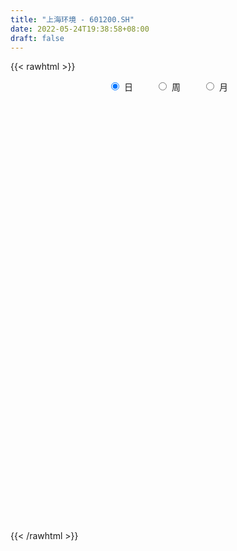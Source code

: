 ```yaml
---
title: "上海环境 - 601200.SH"
date: 2022-05-24T19:38:58+08:00
draft: false
---
```

{{< rawhtml >}}
    <div style="text-align: center">
        <label style="padding: 1rem;"><input style="margin-right: .5rem" type="radio" name="period" value="D" checked onclick="period_change(this)">日</label>
        <label style="padding: 1rem;"><input style="margin-right: .5rem" type="radio" name="period" value="W" onclick="period_change(this)">周</label>
        <label style="padding: 1rem;"><input style="margin-right: .5rem" type="radio" name="period" value="M" onclick="period_change(this)">月</label>
    </div>
    <div id="chart" style="height: 700px;"></div> 
    <script type="text/javascript">
        const D_v = [49394.86,127412.6,79447.73,58335.33,54344.7,56564.03,50353.5,126309.54,76825.05,75015.52,64326.05,70262.07,55716.64,64625.44,50426.99,84997.47,63963.54,57380.63,47462.76,87478.5,58818.6,66542.24,58653.57,57710.78,156996.94,120373.98,75212.2,83475.46,276236.14,145332.42,98605.57,68426.0,68204.36,55768.7,93735.16,66711.6,54172.42,91167.47,60545.1,103269.31,134610.76,83112.46,83050.62,78818.66,67804.76,100756.81,139605.16,55295.78,71052.4,53295.03,66695.2,79387.1,70834.81,74645.02,42353.7,41560.05,53590.12,50085.81,42785.67,50277.06,53636.82,51851.89,40197.04,42937.04,34948.03,39447.73,61640.32,72160.69,45353.52,50843.52,34435.19,40757.9,41175.64,54628.94,52066.5,46639.41,99817.92,154881.13,133369.05,92784.22,82978.8,77846.04,89147.9,110019.51,115966.22,109017.05,130906.55,137932.49,158821.35,141022.43,132191.69,184926.73,619147.46,539338.0,402879.01,226400.79,274717.9,232771.82,260823.56,306555.27,206810.01,108668.34,84337.44,103626.96,79718.08,105557.42,92369.46,90127.66,66025.15,49249.67,59545.57,109691.57,79579.91,72485.6,88756.95,112693.37,60091.73,53299.97,46809.37,104863.15,194185.69,111565.23,88174.52,71625.37,88136.35,65864.32,51851.34,59319.98,47611.87,58594.34,54309.98,56008.35,67452.28,113094.21,64913.03,82853.3,107956.33,78538.44,81057.27,98865.89,91898.55,59881.91,90880.9,70215.69,70073.5,59756.03,75904.33,91534.91,162110.43,95707.34,77404.95,76078.48,65353.86,91923.98,123301.45,60462.16,73416.57,70080.62,96565.63,95576.68,96761.62,104242.7,117572.92,102362.36,87820.53,79139.39,91571.65,96888.66,54611.76,47585.39,46375.75,57351.52,61875.24,61838.16,92219.84,43953.43,49689.66,42376.64,56122.03,53313.47,45026.94,67823.73,53320.62,46029.88,36413.07,39345.09,96928.39,59652.51,47936.65,58647.46,43561.53,99254.41,62381.81,67255.08,53422.62,40589.48,61997.31,49533.71,51914.72,76804.97,103111.18,64392.11,81366.31,60058.08,114004.56,82593.41,61819.35,50218.06,55502.01,43282.38,35302.83,32188.63,42041.69,69512.26,60843.46,60732.04,73848.16,57243.62,83045.19,75051.09,62545.24,60900.81,54444.94,37961.61,38863.04,44630.11,44276.28,47244.36,45557.9,71377.3,54084.4,85556.61,50641.2,123504.15,83458.14,87704.08,64437.58,46565.22,57654.37,57248.71,74105.54,88210.76,46620.61,45965.79,34603.31,45251.53,37653.9,58431.32,47416.92,67778.16]
const D_histogram = [0.0,0.0164649573,0.0138482149,0.015216588,0.017074574,0.0140296204,0.0055120649,0.0199657372,0.0252120875,0.0256249523,0.0235536478,0.0117541149,0.0071103023,-0.0029490761,-0.0095380632,-0.0028186916,-0.0071022334,-0.011710738,-0.0099175525,0.0015156081,0.0031867513,0.0043433011,-0.0031256924,-0.0048363084,0.0174378831,0.0345266109,0.0366310198,0.0418111665,0.0460250984,0.036001641,0.0352327838,0.028826698,0.017255656,0.0118852186,0.0055821343,0.0002821518,-0.005375505,0.0042464762,0.0089999638,0.0028315918,0.0205372472,0.0287978661,0.0306398477,0.0225870585,0.010604845,-0.0070334496,-0.0456429307,-0.0680377459,-0.0808422439,-0.0874056413,-0.090152135,-0.0990274721,-0.1116786991,-0.1067867074,-0.0966045595,-0.0894701424,-0.0732543519,-0.0603259258,-0.0493600139,-0.0477446373,-0.0404786765,-0.0267687906,-0.012230367,-0.0004595915,0.00896048,0.0138402306,0.0270740264,0.0269195852,0.0285312236,0.0196131139,0.0160051412,0.020345353,0.0274789107,0.0365648772,0.038656816,0.0438253838,0.0588477875,0.0701902865,0.0835771352,0.0877804433,0.0858072722,0.080508845,0.0719441149,0.071189781,0.0720172565,0.0608651271,0.0624337785,0.0436712662,0.0455966091,0.0290131901,0.0329026963,0.0429635827,0.1251903166,0.1242471425,0.132205897,0.1303476102,0.1144783983,0.0884838509,0.0853837161,0.0200200663,-0.0497176523,-0.1050261602,-0.1379411528,-0.1630767661,-0.1669690172,-0.1582380993,-0.1448831392,-0.1270852604,-0.1237385799,-0.1140268045,-0.1063183178,-0.1102380506,-0.1114167428,-0.1060944371,-0.0980109785,-0.1030753069,-0.0922674679,-0.0788874734,-0.0727131989,-0.042495319,-0.0031618253,0.0219614925,0.0412783232,0.0558490584,0.0735738627,0.0736716006,0.0721206483,0.0637096651,0.0583146008,0.047301644,0.037066068,0.0277698241,0.0284208397,0.034569524,0.0271703328,0.0339417293,0.0498008243,0.0493512176,0.058374196,0.0382668228,0.0276713722,0.0197011131,0.0233218339,0.0167338279,0.012988877,0.0086399036,0.0111405719,0.014587099,0.0273470254,0.0267060617,0.0246583546,0.0128455979,0.0069894432,-0.0178165288,-0.0174210098,-0.0209941881,-0.0172470574,-0.0103451735,0.0001103492,0.0109685232,0.0144649254,0.0246180354,0.0172952596,0.0268049852,0.0188637915,0.0150360586,-0.0058305268,-0.0235060521,-0.0311813846,-0.038497134,-0.0400108442,-0.0472900541,-0.0596081257,-0.0768555721,-0.1088768788,-0.1195134441,-0.1274036655,-0.1201050018,-0.0931842774,-0.0621836117,-0.0371290377,-0.0106483702,0.0032368985,0.0123214088,0.0153398821,0.0245739111,0.0384400114,0.0499276712,0.0572940434,0.0481588208,0.0373461343,0.0093711529,-0.0017504443,-0.0004453115,-0.0016295734,0.0020734217,0.0099171653,0.0077971084,-0.005580113,-0.0380626655,-0.0724342315,-0.0785812927,-0.0748327355,-0.0917111618,-0.1453132474,-0.1505070028,-0.1381457628,-0.1106472898,-0.0863375998,-0.0644659738,-0.0419312117,-0.0290010214,-0.0137680405,-0.0144514654,-0.0154695716,-0.0019307578,0.0123686055,0.0321104694,0.0618136195,0.0686207413,0.0758800745,0.0598949937,0.0613128714,0.051088332,0.0480259838,0.032911238,0.0173413781,0.0214082337,0.020290248,-0.0044867871,-0.0153421812,-0.057072863,-0.0820145432,-0.0879188477,-0.1094607677,-0.0839039283,-0.0650747119,-0.0634263356,-0.0405795942,-0.0119330694,0.0067487907,0.0309538091,0.0477085694,0.0530630128,0.0566139181,0.0568046919,0.0573026367,0.068685406,0.0765646712,0.0554952153]
const D_fast = [0.0,0.0205811966,0.0214265079,0.0265990281,0.0327256575,0.033188109,0.0260485697,0.0454936764,0.0570430485,0.0638621515,0.0676792589,0.0588182546,0.0559520176,0.0451553702,0.0361818673,0.042196566,0.0361374659,0.0286012767,0.0279150741,0.0397271367,0.0421949677,0.0444373428,0.0361869262,0.0332672331,0.0599008954,0.0856212759,0.0968834398,0.1125163781,0.1282365846,0.1272135375,0.1352528762,0.136053465,0.1287963369,0.1263972042,0.1214896535,0.1162602088,0.1092586758,0.1199422761,0.1269457546,0.1214852805,0.1443252477,0.1597853332,0.1692872767,0.1668812521,0.1575502499,0.1381535928,0.088133379,0.0487291274,0.0157140684,-0.0127007392,-0.0379852667,-0.0716174719,-0.1121883736,-0.1339930588,-0.1479620508,-0.1631951693,-0.1652929667,-0.1674460221,-0.1688201136,-0.1791408963,-0.1819946048,-0.1749769164,-0.1634960846,-0.1518402069,-0.1401800155,-0.1318402072,-0.1118379049,-0.1052624497,-0.0965180054,-0.1005328367,-0.100139524,-0.090712974,-0.0767096886,-0.0584825028,-0.04672636,-0.0306014463,-0.0008670957,0.0280229749,0.0623041075,0.0884525263,0.1079311733,0.1227599574,0.132181256,0.1492243673,0.1680561569,0.1721203094,0.1892974053,0.1814527095,0.1947772047,0.1854470833,0.1975622635,0.2183640456,0.3318883587,0.3620069702,0.403017199,0.4337458147,0.4464962024,0.4426226177,0.4608684119,0.4005097787,0.318342647,0.2367775991,0.1693773182,0.1034725134,0.057838008,0.0270094011,0.0041435764,-0.0098298599,-0.0374178243,-0.05621275,-0.0750838428,-0.1065630883,-0.1355959662,-0.1567972698,-0.1732165558,-0.2040497109,-0.2163087389,-0.2226506127,-0.234654638,-0.2150605878,-0.1765175504,-0.1459038595,-0.116267448,-0.0877344482,-0.0516161782,-0.0331005402,-0.0166213304,-0.0091048974,0.0000786886,0.0008911427,-0.0000779162,-0.0024317041,0.0053245214,0.0201155867,0.0195089787,0.0347658075,0.0630751086,0.0749633063,0.0985798337,0.0880391662,0.0843615587,0.0813165778,0.0907677571,0.088363208,0.0878654764,0.0856764789,0.0909622902,0.0980555921,0.1176522748,0.1236878266,0.1278047081,0.1192033508,0.1150945569,0.0858344528,0.0818747193,0.073052994,0.0724883603,0.0768039508,0.0872870608,0.1008873657,0.1079999992,0.1243076181,0.1213086571,0.137519629,0.1342943832,0.134225665,0.1119014479,0.0883494095,0.0728787309,0.055938698,0.0444222768,0.0253205533,-0.0018995497,-0.0383608891,-0.0976014156,-0.1381163418,-0.1778574796,-0.2005850664,-0.1969604114,-0.1815056485,-0.165733334,-0.1419147591,-0.1272202657,-0.1150554033,-0.1082019594,-0.0928244526,-0.0693483495,-0.0453787718,-0.0236888888,-0.0207844063,-0.0222605592,-0.0478927523,-0.0594519607,-0.0582581557,-0.0598498109,-0.0556284604,-0.0453054255,-0.0454762053,-0.0602484549,-0.1022466738,-0.1547267977,-0.180519182,-0.1954788087,-0.2352850255,-0.325215423,-0.368035929,-0.3902111297,-0.3903744792,-0.3876491891,-0.3818940566,-0.3698420974,-0.3641621625,-0.3523711916,-0.356667483,-0.3615529821,-0.3484968576,-0.331105343,-0.3033358617,-0.2581793068,-0.2342169996,-0.2079876478,-0.2089989802,-0.1922528847,-0.1897053411,-0.1807611934,-0.1876481295,-0.198882645,-0.189463731,-0.1855091547,-0.2114078866,-0.226098826,-0.2820977235,-0.3275430395,-0.3554270559,-0.4043341678,-0.3997533106,-0.3971927722,-0.4114009797,-0.3986991368,-0.3730358794,-0.3526668216,-0.320723351,-0.2920414484,-0.2734212518,-0.2557168669,-0.2413249202,-0.2265013161,-0.1979471954,-0.1709267623,-0.1781224144]
const D_slow = [0.0,0.0041162393,0.007578293,0.01138244,0.0156510835,0.0191584886,0.0205365049,0.0255279392,0.031830961,0.0382371991,0.0441256111,0.0470641398,0.0488417153,0.0481044463,0.0457199305,0.0450152576,0.0432396993,0.0403120148,0.0378326266,0.0382115286,0.0390082165,0.0400940417,0.0393126186,0.0381035415,0.0424630123,0.051094665,0.06025242,0.0707052116,0.0822114862,0.0912118965,0.1000200924,0.1072267669,0.1115406809,0.1145119856,0.1159075191,0.1159780571,0.1146341808,0.1156957999,0.1179457908,0.1186536888,0.1237880006,0.1309874671,0.138647429,0.1442941936,0.1469454049,0.1451870425,0.1337763098,0.1167668733,0.0965563123,0.074704902,0.0521668683,0.0274100002,-0.0005096745,-0.0272063514,-0.0513574913,-0.0737250269,-0.0920386148,-0.1071200963,-0.1194600998,-0.1313962591,-0.1415159282,-0.1482081258,-0.1512657176,-0.1513806155,-0.1491404955,-0.1456804378,-0.1389119312,-0.1321820349,-0.125049229,-0.1201459505,-0.1161446652,-0.111058327,-0.1041885993,-0.09504738,-0.085383176,-0.07442683,-0.0597148832,-0.0421673116,-0.0212730278,0.0006720831,0.0221239011,0.0422511124,0.0602371411,0.0780345863,0.0960389004,0.1112551822,0.1268636269,0.1377814434,0.1491805957,0.1564338932,0.1646595672,0.1754004629,0.2066980421,0.2377598277,0.270811302,0.3033982045,0.3320178041,0.3541387668,0.3754846958,0.3804897124,0.3680602993,0.3418037593,0.3073184711,0.2665492795,0.2248070252,0.1852475004,0.1490267156,0.1172554005,0.0863207555,0.0578140544,0.031234475,0.0036749623,-0.0241792234,-0.0507028327,-0.0752055773,-0.100974404,-0.124041271,-0.1437631393,-0.1619414391,-0.1725652688,-0.1733557251,-0.167865352,-0.1575457712,-0.1435835066,-0.1251900409,-0.1067721408,-0.0887419787,-0.0728145624,-0.0582359122,-0.0464105012,-0.0371439842,-0.0302015282,-0.0230963183,-0.0144539373,-0.0076613541,0.0008240782,0.0132742843,0.0256120887,0.0402056377,0.0497723434,0.0566901864,0.0616154647,0.0674459232,0.0716293802,0.0748765994,0.0770365753,0.0798217183,0.083468493,0.0903052494,0.0969817648,0.1031463535,0.1063577529,0.1081051137,0.1036509815,0.0992957291,0.0940471821,0.0897354177,0.0871491243,0.0871767116,0.0899188424,0.0935350738,0.0996895826,0.1040133975,0.1107146438,0.1154305917,0.1191896064,0.1177319747,0.1118554616,0.1040601155,0.094435832,0.0844331209,0.0726106074,0.057708576,0.038494683,0.0112754633,-0.0186028978,-0.0504538141,-0.0804800646,-0.1037761339,-0.1193220368,-0.1286042963,-0.1312663888,-0.1304571642,-0.127376812,-0.1235418415,-0.1173983637,-0.1077883609,-0.0953064431,-0.0809829322,-0.068943227,-0.0596066935,-0.0572639052,-0.0577015163,-0.0578128442,-0.0582202375,-0.0577018821,-0.0552225908,-0.0532733137,-0.0546683419,-0.0641840083,-0.0822925662,-0.1019378894,-0.1206460732,-0.1435738637,-0.1799021755,-0.2175289262,-0.2520653669,-0.2797271894,-0.3013115893,-0.3174280828,-0.3279108857,-0.335161141,-0.3386031512,-0.3422160175,-0.3460834104,-0.3465660999,-0.3434739485,-0.3354463311,-0.3199929263,-0.3028377409,-0.2838677223,-0.2688939739,-0.253565756,-0.240793673,-0.2287871771,-0.2205593676,-0.2162240231,-0.2108719647,-0.2057994027,-0.2069210995,-0.2107566448,-0.2250248605,-0.2455284963,-0.2675082082,-0.2948734002,-0.3158493822,-0.3321180602,-0.3479746441,-0.3581195427,-0.36110281,-0.3594156123,-0.3516771601,-0.3397500177,-0.3264842645,-0.312330785,-0.298129612,-0.2838039529,-0.2666326014,-0.2474914336,-0.2336176297]
const D_data = [['2021-05-13', 11.2052, 11.2846, 11.1754, 11.3243],['2021-05-14', 11.4334, 11.5426, 11.4334, 11.6915],['2021-05-17', 11.4434, 11.354, 11.3342, 11.4731],['2021-05-18', 11.354, 11.4136, 11.2449, 11.4334],['2021-05-19', 11.4136, 11.4434, 11.364, 11.5327],['2021-05-20', 11.4731, 11.3937, 11.3342, 11.5327],['2021-05-21', 11.3937, 11.3044, 11.2647, 11.4136],['2021-05-24', 11.4136, 11.622, 11.4136, 11.7014],['2021-05-25', 11.5625, 11.5823, 11.4632, 11.6121],['2021-05-26', 11.5625, 11.5625, 11.5029, 11.6518],['2021-05-27', 11.5625, 11.5525, 11.5128, 11.6319],['2021-05-28', 11.5426, 11.4136, 11.3937, 11.5724],['2021-05-31', 11.4235, 11.4731, 11.3937, 11.5525],['2021-06-01', 11.4831, 11.3739, 11.3441, 11.5228],['2021-06-02', 11.4037, 11.3739, 11.2945, 11.4434],['2021-06-03', 11.3739, 11.5426, 11.3243, 11.6518],['2021-06-04', 11.4831, 11.4136, 11.3937, 11.5228],['2021-06-07', 11.364, 11.3838, 11.3044, 11.4334],['2021-06-08', 11.3838, 11.4533, 11.3441, 11.493],['2021-06-09', 11.493, 11.6121, 11.4334, 11.6419],['2021-06-10', 11.6617, 11.5327, 11.5128, 11.6816],['2021-06-11', 11.5724, 11.5426, 11.5228, 11.6716],['2021-06-15', 11.5625, 11.4235, 11.3739, 11.6022],['2021-06-16', 11.4533, 11.4731, 11.364, 11.5724],['2021-06-17', 11.5327, 11.8404, 11.5228, 11.8701],['2021-06-18', 11.7907, 11.9098, 11.6716, 11.9297],['2021-06-21', 11.8304, 11.8106, 11.7411, 11.9098],['2021-06-22', 11.8106, 11.9098, 11.7808, 11.9892],['2021-06-23', 12.416, 11.9694, 11.9297, 12.5649],['2021-06-24', 11.8602, 11.8205, 11.6617, 11.8999],['2021-06-25', 11.8205, 11.9495, 11.7014, 11.9495],['2021-06-28', 11.9793, 11.8999, 11.8404, 12.0289],['2021-06-29', 11.8503, 11.8205, 11.7113, 11.8999],['2021-06-30', 11.89, 11.8801, 11.7411, 11.9198],['2021-07-01', 11.8602, 11.8602, 11.761, 12.0389],['2021-07-02', 11.7808, 11.8602, 11.761, 11.9495],['2021-07-05', 11.8701, 11.8404, 11.761, 11.9297],['2021-07-06', 11.8602, 12.0587, 11.7808, 12.0587],['2021-07-07', 12.0389, 12.0587, 11.9793, 12.1183],['2021-07-08', 12.1877, 11.9396, 11.9297, 12.3366],['2021-07-09', 11.8999, 12.2969, 11.8304, 12.3366],['2021-07-12', 12.3267, 12.287, 12.158, 12.3465],['2021-07-13', 12.2473, 12.2771, 12.1183, 12.3168],['2021-07-14', 12.3068, 12.1778, 12.1183, 12.4061],['2021-07-15', 12.158, 12.1083, 12.019, 12.2076],['2021-07-16', 12.2969, 11.9793, 11.9793, 12.3465],['2021-07-19', 11.89, 11.5625, 11.5327, 11.89],['2021-07-20', 11.5228, 11.5724, 11.4831, 11.6319],['2021-07-21', 11.5823, 11.5525, 11.4632, 11.6617],['2021-07-22', 11.5128, 11.5228, 11.493, 11.6022],['2021-07-23', 11.4831, 11.4831, 11.4136, 11.5724],['2021-07-26', 11.493, 11.3044, 11.1953, 11.493],['2021-07-27', 11.3144, 11.1159, 11.1159, 11.3441],['2021-07-28', 11.096, 11.225, 10.9868, 11.2846],['2021-07-29', 11.235, 11.2449, 11.1754, 11.2846],['2021-07-30', 11.21, 11.17, 11.1, 11.24],['2021-08-02', 11.15, 11.27, 11.08, 11.29],['2021-08-03', 11.21, 11.24, 11.18, 11.32],['2021-08-04', 11.26, 11.22, 11.19, 11.29],['2021-08-05', 11.19, 11.08, 11.07, 11.23],['2021-08-06', 11.07, 11.12, 11.04, 11.14],['2021-08-09', 11.11, 11.21, 11.07, 11.27],['2021-08-10', 11.24, 11.26, 11.15, 11.27],['2021-08-11', 11.26, 11.27, 11.23, 11.33],['2021-08-12', 11.3, 11.28, 11.24, 11.31],['2021-08-13', 11.24, 11.25, 11.16, 11.28],['2021-08-16', 11.27, 11.4, 11.26, 11.43],['2021-08-17', 11.39, 11.27, 11.24, 11.49],['2021-08-18', 11.25, 11.3, 11.18, 11.32],['2021-08-19', 11.3, 11.15, 11.14, 11.31],['2021-08-20', 11.16, 11.18, 11.1, 11.2],['2021-08-23', 11.17, 11.28, 11.17, 11.3],['2021-08-24', 11.29, 11.35, 11.26, 11.35],['2021-08-25', 11.33, 11.43, 11.27, 11.45],['2021-08-26', 11.41, 11.39, 11.36, 11.47],['2021-08-27', 11.39, 11.47, 11.36, 11.47],['2021-08-30', 11.47, 11.68, 11.42, 11.71],['2021-08-31', 11.73, 11.75, 11.7, 11.97],['2021-09-01', 11.72, 11.9, 11.61, 11.95],['2021-09-02', 11.91, 11.9, 11.78, 11.94],['2021-09-03', 11.88, 11.9, 11.82, 12.03],['2021-09-06', 11.97, 11.91, 11.84, 11.99],['2021-09-07', 11.89, 11.9, 11.82, 11.94],['2021-09-08', 11.9, 12.04, 11.87, 12.16],['2021-09-09', 12.05, 12.13, 11.98, 12.26],['2021-09-10', 12.15, 12.02, 11.91, 12.22],['2021-09-13', 12.1, 12.22, 12.1, 12.35],['2021-09-14', 12.38, 11.98, 11.96, 12.4],['2021-09-15', 11.9, 12.25, 11.85, 12.44],['2021-09-16', 12.23, 12.03, 12.03, 12.52],['2021-09-17', 12.1, 12.3, 11.97, 12.33],['2021-09-22', 12.2, 12.47, 12.15, 12.5],['2021-09-23', 12.58, 13.72, 12.5, 13.72],['2021-09-24', 13.48, 13.03, 12.95, 13.48],['2021-09-27', 13.16, 13.3, 12.83, 13.57],['2021-09-28', 13.12, 13.34, 13.0, 13.47],['2021-09-29', 13.16, 13.26, 13.03, 13.62],['2021-09-30', 13.36, 13.15, 12.86, 13.47],['2021-10-08', 13.43, 13.48, 13.23, 13.6],['2021-10-11', 13.48, 12.61, 12.55, 13.51],['2021-10-12', 12.5, 12.23, 12.1, 12.77],['2021-10-13', 12.18, 12.06, 11.9, 12.23],['2021-10-14', 12.05, 12.05, 11.88, 12.09],['2021-10-15', 12.05, 11.91, 11.89, 12.15],['2021-10-18', 11.94, 12.0, 11.92, 12.07],['2021-10-19', 12.03, 12.07, 11.82, 12.11],['2021-10-20', 12.05, 12.09, 11.92, 12.13],['2021-10-21', 12.08, 12.14, 11.9, 12.14],['2021-10-22', 12.08, 11.93, 11.91, 12.1],['2021-10-25', 11.85, 11.96, 11.8, 12.04],['2021-10-26', 11.96, 11.9, 11.89, 12.07],['2021-10-27', 11.89, 11.68, 11.5, 11.95],['2021-10-28', 11.61, 11.61, 11.58, 11.85],['2021-10-29', 11.69, 11.61, 11.38, 11.69],['2021-11-01', 11.56, 11.59, 11.51, 11.78],['2021-11-02', 11.61, 11.34, 11.27, 11.64],['2021-11-03', 11.34, 11.46, 11.33, 11.49],['2021-11-04', 11.46, 11.47, 11.39, 11.55],['2021-11-05', 11.46, 11.35, 11.35, 11.47],['2021-11-08', 11.47, 11.68, 11.41, 11.72],['2021-11-09', 12.03, 11.94, 11.87, 12.45],['2021-11-10', 11.77, 11.92, 11.71, 11.96],['2021-11-11', 11.92, 11.97, 11.9, 12.13],['2021-11-12', 12.02, 12.02, 11.89, 12.08],['2021-11-15', 12.02, 12.18, 11.93, 12.2],['2021-11-16', 12.2, 12.05, 12.05, 12.23],['2021-11-17', 12.0, 12.07, 11.94, 12.08],['2021-11-18', 12.07, 12.0, 11.95, 12.13],['2021-11-19', 12.0, 12.04, 11.9, 12.06],['2021-11-22', 12.03, 11.96, 11.93, 12.07],['2021-11-23', 11.95, 11.94, 11.89, 12.01],['2021-11-24', 11.98, 11.92, 11.82, 11.98],['2021-11-25', 11.92, 12.04, 11.92, 12.08],['2021-11-26', 12.05, 12.15, 11.98, 12.29],['2021-11-29', 12.0, 12.0, 11.89, 12.08],['2021-11-30', 12.01, 12.2, 11.98, 12.22],['2021-12-01', 12.12, 12.41, 12.11, 12.43],['2021-12-02', 12.38, 12.29, 12.24, 12.48],['2021-12-03', 12.3, 12.48, 12.26, 12.48],['2021-12-06', 12.48, 12.13, 12.11, 12.54],['2021-12-07', 12.2, 12.2, 11.96, 12.25],['2021-12-08', 12.22, 12.21, 12.1, 12.26],['2021-12-09', 12.22, 12.37, 12.17, 12.43],['2021-12-10', 12.3, 12.26, 12.21, 12.42],['2021-12-13', 12.3, 12.29, 12.27, 12.46],['2021-12-14', 12.28, 12.28, 12.17, 12.32],['2021-12-15', 12.29, 12.38, 12.24, 12.43],['2021-12-16', 12.42, 12.43, 12.38, 12.54],['2021-12-17', 12.44, 12.62, 12.37, 12.65],['2021-12-20', 12.62, 12.52, 12.43, 12.62],['2021-12-21', 12.53, 12.53, 12.41, 12.59],['2021-12-22', 12.53, 12.4, 12.38, 12.55],['2021-12-23', 12.41, 12.45, 12.31, 12.48],['2021-12-24', 12.45, 12.14, 12.13, 12.48],['2021-12-27', 12.12, 12.39, 12.08, 12.62],['2021-12-28', 12.45, 12.33, 12.24, 12.46],['2021-12-29', 12.32, 12.42, 12.23, 12.54],['2021-12-30', 12.42, 12.49, 12.38, 12.53],['2021-12-31', 12.5, 12.59, 12.47, 12.77],['2022-01-04', 12.58, 12.67, 12.56, 12.73],['2022-01-05', 12.68, 12.64, 12.5, 12.76],['2022-01-06', 12.56, 12.79, 12.53, 12.85],['2022-01-07', 12.79, 12.61, 12.42, 12.83],['2022-01-10', 12.62, 12.86, 12.59, 12.86],['2022-01-11', 12.81, 12.68, 12.65, 12.86],['2022-01-12', 12.68, 12.73, 12.67, 12.82],['2022-01-13', 12.69, 12.47, 12.47, 12.78],['2022-01-14', 12.45, 12.41, 12.27, 12.53],['2022-01-17', 12.33, 12.46, 12.33, 12.52],['2022-01-18', 12.46, 12.41, 12.35, 12.5],['2022-01-19', 12.39, 12.44, 12.32, 12.5],['2022-01-20', 12.43, 12.32, 12.32, 12.49],['2022-01-21', 12.3, 12.17, 12.09, 12.34],['2022-01-24', 12.13, 11.98, 11.96, 12.14],['2022-01-25', 11.95, 11.59, 11.56, 12.0],['2022-01-26', 11.59, 11.65, 11.59, 11.71],['2022-01-27', 11.67, 11.53, 11.43, 11.67],['2022-01-28', 11.55, 11.61, 11.51, 11.7],['2022-02-07', 11.78, 11.85, 11.71, 11.92],['2022-02-08', 11.85, 11.98, 11.79, 11.99],['2022-02-09', 11.92, 12.0, 11.92, 12.09],['2022-02-10', 12.09, 12.12, 12.03, 12.27],['2022-02-11', 12.04, 12.05, 12.03, 12.18],['2022-02-14', 12.0, 12.04, 11.98, 12.15],['2022-02-15', 12.04, 11.99, 11.93, 12.06],['2022-02-16', 12.05, 12.1, 12.04, 12.16],['2022-02-17', 12.15, 12.23, 12.14, 12.45],['2022-02-18', 12.15, 12.29, 12.11, 12.31],['2022-02-21', 12.26, 12.32, 12.19, 12.34],['2022-02-22', 12.28, 12.14, 12.03, 12.28],['2022-02-23', 12.2, 12.09, 12.08, 12.23],['2022-02-24', 12.11, 11.78, 11.66, 12.13],['2022-02-25', 11.84, 11.88, 11.79, 11.95],['2022-02-28', 11.89, 12.0, 11.74, 12.01],['2022-03-01', 12.07, 11.96, 11.89, 12.08],['2022-03-02', 11.89, 12.02, 11.88, 12.02],['2022-03-03', 12.04, 12.1, 11.99, 12.1],['2022-03-04', 12.08, 11.99, 11.91, 12.08],['2022-03-07', 11.93, 11.8, 11.76, 12.01],['2022-03-08', 11.78, 11.41, 11.41, 11.85],['2022-03-09', 11.42, 11.15, 10.9, 11.5],['2022-03-10', 11.3, 11.32, 11.22, 11.44],['2022-03-11', 11.3, 11.36, 10.91, 11.36],['2022-03-14', 11.24, 10.98, 10.96, 11.28],['2022-03-15', 10.79, 10.21, 10.21, 10.88],['2022-03-16', 10.37, 10.51, 10.12, 10.55],['2022-03-17', 10.65, 10.6, 10.54, 10.71],['2022-03-18', 10.57, 10.76, 10.53, 10.78],['2022-03-21', 10.78, 10.74, 10.59, 10.82],['2022-03-22', 10.71, 10.73, 10.66, 10.83],['2022-03-23', 10.76, 10.77, 10.7, 10.82],['2022-03-24', 10.65, 10.67, 10.63, 10.75],['2022-03-25', 10.65, 10.71, 10.65, 10.86],['2022-03-28', 10.61, 10.49, 10.37, 10.63],['2022-03-29', 10.56, 10.42, 10.4, 10.57],['2022-03-30', 10.5, 10.58, 10.42, 10.6],['2022-03-31', 10.58, 10.62, 10.52, 10.8],['2022-04-01', 10.65, 10.75, 10.57, 10.77],['2022-04-06', 10.79, 11.0, 10.73, 11.01],['2022-04-07', 10.91, 10.82, 10.82, 11.1],['2022-04-08', 10.83, 10.88, 10.68, 10.92],['2022-04-11', 10.93, 10.58, 10.54, 10.94],['2022-04-12', 10.55, 10.77, 10.45, 10.78],['2022-04-13', 10.68, 10.61, 10.57, 10.7],['2022-04-14', 10.66, 10.67, 10.61, 10.73],['2022-04-15', 10.66, 10.47, 10.46, 10.68],['2022-04-18', 10.4, 10.37, 10.24, 10.42],['2022-04-19', 10.32, 10.57, 10.31, 10.61],['2022-04-20', 10.55, 10.5, 10.39, 10.6],['2022-04-21', 10.45, 10.11, 10.1, 10.48],['2022-04-22', 10.11, 10.15, 9.93, 10.21],['2022-04-25', 10.0, 9.56, 9.54, 10.03],['2022-04-26', 9.57, 9.5, 9.42, 9.67],['2022-04-27', 9.43, 9.55, 9.18, 9.58],['2022-04-28', 9.49, 9.16, 9.06, 9.52],['2022-04-29', 9.18, 9.64, 9.14, 9.7],['2022-05-05', 9.54, 9.57, 9.48, 9.66],['2022-05-06', 9.42, 9.31, 9.25, 9.42],['2022-05-09', 9.33, 9.55, 9.32, 9.61],['2022-05-10', 9.5, 9.69, 9.41, 9.7],['2022-05-11', 9.72, 9.64, 9.63, 9.84],['2022-05-12', 9.56, 9.79, 9.55, 10.05],['2022-05-13', 9.8, 9.79, 9.69, 9.88],['2022-05-16', 9.81, 9.7, 9.65, 9.83],['2022-05-17', 9.69, 9.7, 9.54, 9.76],['2022-05-18', 9.7, 9.67, 9.66, 9.79],['2022-05-19', 9.52, 9.68, 9.5, 9.7],['2022-05-20', 9.8, 9.86, 9.69, 9.9],['2022-05-23', 9.85, 9.89, 9.8, 9.93],['2022-05-24', 9.89, 9.51, 9.51, 9.95]]
const W_v = [352562.4,446283.07,337677.83,299932.76,351461.53,380794.98,618475.0699999999,677667.11,395051.6,355949.32,236961.3,206824.71,656974.73,1404744.52,1064535.55,857301.2100000001,810461.6,552004.29,308078.71,238689.17,266479.54,202719.35,269896.95,332487.45,253186.52,248622.82,238771.34,215286.47,268400.02,239461.51,81537.53,74748.82,252097.67,246930.66,345702.27,580913.29,274755.97,149932.18,236743.68,208472.19,157249.1,124001.97,374821.09,273760.76,417027.8199999999,204213.22,132378.44,140776.39,166367.54,125477.15,153172.91,168000.68,170747.69,190525.03,127722.53,139863.6,113655.71,80241.79,79546.28,104869.73,80274.41,89637.47,66282.45,136928.47,98961.13,150804.75,127834.74,131959.82,337904.16,226422.29,141151.75,138200.83,114969.62,96107.28,84365.33,55520.89,130076.14,114033.52,121326.46,108726.27,198416.89,244178.03,437087.45,525702.37,427523.86,616092.21,350499.71,320603.27,388991.6800000001,227232.45,279195.25,101969.27,275031.99,178259.85,141070.79,153298.3,291615.21,378284.72,1134956.3400000001,4199246.6299999999,2524702.2999999998,1217245.4100000001,802020.2,558874.28,555677.03,608092.02,720124.1799999999,648692.67,427048.42,736057.92,516772.01,774730.59,303742.36,52623.41,162968.61,317730.66,296521.28,259941.46,286211.31,194035.69,218726.22,151437.84,143224.13,209367.5,384891.41,263991.71,258950.09,826859.28,520740.2500000001,344649.5699999999,749265.97,968671.3100000001,614663.98,967885.13,1246288.6600000001,719294.45,639945.1,564762.04,466241.6300000001,679942.3199999999,701327.8100000001,835651.0,510407.52,438838.16,576501.33,345398.31,253759.12,321989.29,244421.9,271059.65,181457.34,399947.33,996131.25,1543518.45,1878984.6800000002,682860.11,808429.78,563389.67,972839.85,907244.45,707635.87,535228.8200000001,502692.95,316513.77,170097.88,47814.97,271188.98,252866.39,279441.18,349454.15,354441.47,406173.11,324750.66,511027.14,339780.76,279425.48,321482.14,156362.45,402682.83,391914.49,337992.8199999999,381935.34,387522.33,195822.04,169014.93,589944.35,789520.3399999999,573255.3,934696.2,1025185.4099999999,529470.3200000001,389534.77,242615.63,257604.49,217816.65,103742.94,331174.25,299045.29,412738.23,319730.08,317682.73,393735.27,678861.79,352845.8199999999,443765.0600000001,413543.31,385943.57,308780.68,250375.48,209381.73,264433.24,235268.39,563831.12,501996.72,700874.51,1343412.1899999999,1136769.52,260823.56,809998.02,433797.77,370552.3199999999,361651.39,570413.96,312783.86,349459.16,415318.3700000001,411742.94,459379.2,406468.6099999999,423826.43,414153.92,457782.5900000001,267799.66,290077.73,275606.79,278368.94,311781.86,272798.2,377589.29,368693.46,208317.54,322179.54,220641.52,236800.51,262540.24,430864.18,111002.8,323839.99,221905.85,115195.08]
const W_histogram = [0.0,-0.0767152137,-0.1172456265,-0.1614732123,-0.1794343933,-0.1369196703,-0.0593673299,-0.0107731472,0.0118700692,0.0002496281,-0.0231184719,-0.0161385865,0.1159751957,0.1635069367,0.2251551488,0.2741714874,0.2411171423,0.1160880845,0.0178518113,-0.0484118165,-0.1231710504,-0.1626219271,-0.1573626264,-0.121118716,-0.0972894463,-0.1211019086,-0.1507169641,-0.1403617629,-0.2418232849,-0.3993435204,-0.4543421315,-0.432528989,-0.3507444301,-0.251642859,-0.1525374473,-0.2692456672,-0.2733166539,-0.2716399746,-0.2284323904,-0.2352540786,-0.2078090931,-0.1713641996,-0.0881233942,0.0241208544,0.0656610762,0.0471308854,0.0301681021,0.0222004481,-0.0545564568,-0.0782240825,-0.0940454831,-0.0789781097,-0.0567685338,-0.0064517122,-0.0037778369,0.0007031461,-0.0151263237,-0.0057117373,0.0041051093,0.0102741587,0.0224892332,0.0536992272,0.0733711557,-0.0093459609,-0.0588859783,-0.0545419873,-0.0083337628,0.0318377866,0.1590423411,0.1829464495,0.1910284186,0.1902616082,0.1941552209,0.1805653192,0.1770395451,0.1704452544,0.1869460779,0.2021766823,0.1979999002,0.1876935109,0.2045007658,0.2383910625,0.254171658,0.2634617846,0.2969907406,0.333634731,0.3155855885,0.3116650686,0.270803872,0.2280653364,0.1550340437,0.094921674,0.0026879747,-0.0817414592,-0.1396596874,-0.1555577209,-0.1514927548,-0.107054402,0.1319604833,0.2476332458,0.2818838074,0.2298985813,0.1701679875,0.1335276719,0.0707673019,-0.0159508887,-0.0608045355,-0.0674833948,-0.0856413112,-0.0317278142,-0.0021740752,-0.0499128615,-0.096236581,-0.1125540887,-0.1083333284,-0.0905757487,-0.0675787918,-0.0700781824,-0.0529762771,-0.0684688132,-0.0939777009,-0.0927064507,-0.0770260711,-0.0561133542,-0.0316259054,-0.0250122667,-0.0053214752,0.0574559268,0.0946777314,0.0859923714,0.1212511724,0.0874210632,0.0824183526,0.0502032857,0.0705487776,0.0400754858,0.0227286776,0.0333696322,-0.0209846881,0.0046341734,0.0179133356,0.0750134635,0.1142000851,0.1360663498,0.104668367,0.0576747538,0.0170993287,0.007204558,-0.0194998875,-0.0269481699,-0.0420288091,-0.0314019031,0.008088269,0.0887760158,0.0919424837,0.1091517483,0.1310188003,0.1321326457,0.078072285,0.0281938258,-0.0165194283,-0.0796792794,-0.1186040495,-0.1615663787,-0.1955683175,-0.1925931163,-0.1788261725,-0.1757060307,-0.1967571202,-0.1750425264,-0.1570271468,-0.1146794834,-0.0894421076,-0.0443819323,-0.049325477,-0.0611731722,-0.0905255312,-0.0948981813,-0.1135712552,-0.0943657299,-0.0857784303,-0.0606672369,-0.0137094779,0.0090410708,0.0534092003,0.1076092579,0.1199193318,0.1322859379,0.1462781359,0.1215807364,0.0926559184,0.0503505301,0.0270970315,0.0017407479,-0.0147376145,-0.0146261917,0.013014016,0.015261351,0.023610589,0.0283239985,0.0386793789,0.0671414007,0.0844069745,0.0853248825,0.1093218906,0.0981396382,0.053872384,0.0027508826,-0.0332026971,-0.0462017161,-0.0567900609,-0.0422085881,-0.0035848715,0.0283080337,0.0644566243,0.1299486663,0.1711744599,0.208041083,0.1185151243,0.0556618081,-0.009003608,-0.0675653644,-0.0597271386,-0.0520269343,-0.0389547271,-0.0090720474,-0.0052984268,0.0189390432,0.0010822858,0.0171257235,0.0260954947,0.0160620557,-0.0079455731,-0.0598569766,-0.062582554,-0.0469574237,-0.0620239765,-0.0622111176,-0.1001456011,-0.1576080171,-0.1888389525,-0.1958173349,-0.1810389715,-0.1874475216,-0.2006288513,-0.2290323233,-0.2534785918,-0.2218930113,-0.1825030248,-0.1666737336]
const W_fast = [0.0,-0.0958940171,-0.1657358366,-0.2503317255,-0.3131515048,-0.3048666994,-0.2421561915,-0.1962552956,-0.1706445618,-0.1822025959,-0.2113503139,-0.2084050751,-0.0472974939,0.0411109812,0.1590479805,0.276607191,0.3038321315,0.2078250948,0.1140517743,0.0356851925,-0.069866804,-0.1499731624,-0.1840545184,-0.178090287,-0.1785833789,-0.2326713183,-0.2999656148,-0.3247008544,-0.4866181975,-0.7439743132,-0.9125584572,-0.9988775619,-1.0047791105,-0.9685882542,-0.9076172043,-1.091636841,-1.1640369911,-1.2302703055,-1.2441708189,-1.3098060267,-1.3343133145,-1.3407094709,-1.279499514,-1.1612250519,-1.103269561,-1.1100170305,-1.1194377882,-1.1218553302,-1.2122513493,-1.2554749957,-1.2948077671,-1.2994849211,-1.2914674786,-1.2427635851,-1.241034169,-1.2363773995,-1.2559884502,-1.2480017982,-1.2371586742,-1.2284210851,-1.2105837024,-1.1659489016,-1.1279341842,-1.2129877909,-1.2772493029,-1.2865408088,-1.242416025,-1.1942850289,-1.0273198891,-0.9576791684,-0.9018400946,-0.855041503,-0.802609085,-0.7710576569,-0.7303235447,-0.6943065219,-0.6310691789,-0.5652944039,-0.5199712109,-0.4833542226,-0.4154217761,-0.3219337138,-0.2426102039,-0.1674546311,-0.05967799,0.0603746832,0.1212219378,0.1952176851,0.2220574564,0.236335255,0.2020624732,0.1656805219,0.0741188163,-0.0307459823,-0.1235791324,-0.1783665961,-0.2121748187,-0.1945000664,0.0775049397,0.2550860136,0.3598075272,0.3652969463,0.3481083494,0.3448499518,0.2997814072,0.2090754945,0.1490207138,0.1254710058,0.0859027616,0.1318843051,0.1608945252,0.1006775236,0.0302946588,-0.014161371,-0.0370239428,-0.0419103003,-0.0358080414,-0.0558269776,-0.0519691416,-0.084578881,-0.1335821938,-0.1554875564,-0.1590636945,-0.1521793162,-0.1355983438,-0.1352377718,-0.116877349,-0.0397359653,0.0211552722,0.033968005,0.099539599,0.0875647556,0.1031666333,0.0835023877,0.1214850741,0.1010306537,0.089366015,0.1083493776,0.0487488853,0.0755262901,0.0932837863,0.16913728,0.2368739229,0.2927567751,0.287525884,0.2549509593,0.2186503663,0.2105567352,0.1789773178,0.1647919928,0.1392041514,0.1419805817,0.1834928209,0.2863745717,0.3125266605,0.3570238622,0.4116456143,0.4457926211,0.4112503316,0.3684203289,0.3195772177,0.2364975468,0.1679217643,0.0845678405,0.0016738222,-0.0434992556,-0.0744388549,-0.1152452207,-0.1854855903,-0.2075316281,-0.2287730352,-0.2150952426,-0.2122183938,-0.1782537015,-0.1955286155,-0.2226696038,-0.2746533456,-0.302750541,-0.3498164287,-0.3542023359,-0.3670596439,-0.3571152597,-0.3135848702,-0.2885740537,-0.2308536242,-0.1497512522,-0.1074613452,-0.0620232547,-0.0114615227,-0.0057637381,-0.0115245765,-0.0412423323,-0.057721573,-0.0826426696,-0.1028054357,-0.1063505608,-0.0754568491,-0.0693941763,-0.0551422911,-0.043347882,-0.0233226569,0.0219247151,0.0602920325,0.0825411612,0.1338686419,0.147221299,0.1164221409,0.0659883601,0.0217341062,-0.0028153419,-0.0276012019,-0.0235718762,0.0141556226,0.0531255362,0.1053882829,0.2033674915,0.2873869,0.3762637939,0.3163666162,0.267428752,0.2005124339,0.1250593364,0.1179657776,0.1126592483,0.1159927738,0.1436074416,0.1460564555,0.1750286863,0.1574425004,0.1777673689,0.1932610138,0.1872430888,0.1612490667,0.094373419,0.0760022031,0.0798879775,0.0493154306,0.03357551,-0.0293953737,-0.126259794,-0.2047004676,-0.2606331837,-0.2911145632,-0.3443849936,-0.4077235361,-0.4933850889,-0.5812010054,-0.6050886777,-0.6113244475,-0.6371635896]
const W_slow = [0.0,-0.0191788034,-0.04849021,-0.0888585131,-0.1337171115,-0.1679470291,-0.1827888615,-0.1854821483,-0.182514631,-0.182452224,-0.188231842,-0.1922664886,-0.1632726897,-0.1223959555,-0.0661071683,0.0024357036,0.0627149891,0.0917370103,0.0961999631,0.084097009,0.0533042464,0.0126487646,-0.026691892,-0.056971571,-0.0812939326,-0.1115694097,-0.1492486507,-0.1843390915,-0.2447949127,-0.3446307928,-0.4582163256,-0.5663485729,-0.6540346804,-0.7169453952,-0.755079757,-0.8223911738,-0.8907203373,-0.9586303309,-1.0157384285,-1.0745519482,-1.1265042214,-1.1693452713,-1.1913761199,-1.1853459063,-1.1689306372,-1.1571479159,-1.1496058903,-1.1440557783,-1.1576948925,-1.1772509131,-1.2007622839,-1.2205068114,-1.2346989448,-1.2363118729,-1.2372563321,-1.2370805456,-1.2408621265,-1.2422900608,-1.2412637835,-1.2386952438,-1.2330729355,-1.2196481288,-1.2013053398,-1.2036418301,-1.2183633246,-1.2319988214,-1.2340822622,-1.2261228155,-1.1863622302,-1.1406256178,-1.0928685132,-1.0453031112,-0.9967643059,-0.9516229761,-0.9073630898,-0.8647517762,-0.8180152568,-0.7674710862,-0.7179711112,-0.6710477334,-0.619922542,-0.5603247763,-0.4967818619,-0.4309164157,-0.3566687306,-0.2732600478,-0.1943636507,-0.1164473835,-0.0487464155,0.0082699186,0.0470284295,0.070758848,0.0714308416,0.0509954769,0.016080555,-0.0228088752,-0.0606820639,-0.0874456644,-0.0544555436,0.0074527678,0.0779237197,0.135398365,0.1779403619,0.2113222799,0.2290141053,0.2250263832,0.2098252493,0.1929544006,0.1715440728,0.1636121193,0.1630686004,0.1505903851,0.1265312398,0.0983927176,0.0713093855,0.0486654484,0.0317707504,0.0142512048,0.0010071355,-0.0161100678,-0.039604493,-0.0627811057,-0.0820376234,-0.096065962,-0.1039724383,-0.110225505,-0.1115558738,-0.0971918921,-0.0735224593,-0.0520243664,-0.0217115733,0.0001436925,0.0207482806,0.033299102,0.0509362964,0.0609551679,0.0666373373,0.0749797454,0.0697335734,0.0708921167,0.0753704506,0.0941238165,0.1226738378,0.1566904252,0.182857517,0.1972762055,0.2015510376,0.2033521771,0.1984772053,0.1917401628,0.1812329605,0.1733824847,0.175404552,0.1975985559,0.2205841768,0.2478721139,0.280626814,0.3136599754,0.3331780467,0.3402265031,0.336096646,0.3161768262,0.2865258138,0.2461342191,0.1972421398,0.1490938607,0.1043873176,0.0604608099,0.0112715299,-0.0324891017,-0.0717458884,-0.1004157593,-0.1227762862,-0.1338717692,-0.1462031385,-0.1614964316,-0.1841278144,-0.2078523597,-0.2362451735,-0.259836606,-0.2812812136,-0.2964480228,-0.2998753923,-0.2976151246,-0.2842628245,-0.25736051,-0.2273806771,-0.1943091926,-0.1577396586,-0.1273444745,-0.1041804949,-0.0915928624,-0.0848186045,-0.0843834175,-0.0880678212,-0.0917243691,-0.0884708651,-0.0846555273,-0.0787528801,-0.0716718805,-0.0620020358,-0.0452166856,-0.024114942,-0.0027837213,0.0245467513,0.0490816609,0.0625497569,0.0632374775,0.0549368032,0.0433863742,0.029188859,0.018636712,0.0177404941,0.0248175025,0.0409316586,0.0734188252,0.1162124401,0.1682227109,0.1978514919,0.211766944,0.2095160419,0.1926247008,0.1776929162,0.1646861826,0.1549475008,0.152679489,0.1513548823,0.1560896431,0.1563602146,0.1606416454,0.1671655191,0.171181033,0.1691946398,0.1542303956,0.1385847571,0.1268454012,0.1113394071,0.0957866276,0.0707502274,0.0313482231,-0.015861515,-0.0648158488,-0.1100755916,-0.156937472,-0.2070946849,-0.2643527657,-0.3277224136,-0.3831956664,-0.4288214226,-0.470489856]
const W_data = [['2017-07-14', 20.3231, 19.3989, 19.3088, 20.3231],['2017-07-21', 19.3689, 18.1968, 17.5282, 19.3689],['2017-07-28', 18.1443, 18.2494, 17.8813, 18.6026],['2017-08-04', 18.1217, 17.8512, 17.8212, 18.302],['2017-08-11', 17.8588, 17.8588, 17.8362, 18.7603],['2017-08-18', 17.9189, 18.5349, 17.8963, 18.7528],['2017-08-25', 18.55, 19.1961, 18.3396, 19.3839],['2017-09-01', 19.2412, 19.121, 18.8505, 19.9474],['2017-09-08', 19.0909, 18.9632, 18.7228, 19.2712],['2017-09-15', 18.9256, 18.5424, 18.5124, 19.2787],['2017-09-22', 18.5424, 18.2645, 18.2569, 18.6627],['2017-09-29', 18.2494, 18.5575, 18.1217, 18.6026],['2017-10-13', 18.7603, 20.5184, 18.5424, 20.5184],['2017-10-20', 21.2772, 20.0376, 19.3464, 21.2998],['2017-10-27', 20.2329, 20.6536, 20.0601, 21.713],['2017-11-03', 20.4358, 20.9917, 19.6844, 21.1796],['2017-11-10', 20.8866, 20.2179, 20.1878, 21.4726],['2017-11-17', 20.2254, 18.7904, 18.7829, 20.8415],['2017-11-24', 18.8655, 18.5875, 18.4222, 19.2487],['2017-12-01', 18.5875, 18.5424, 18.2044, 18.9181],['2017-12-08', 18.4748, 17.994, 17.4455, 18.4748],['2017-12-15', 18.0316, 18.0165, 17.8287, 18.2569],['2017-12-22', 18.009, 18.3546, 17.9414, 18.5049],['2017-12-29', 18.3396, 18.7378, 17.9639, 19.0759],['2018-01-05', 18.7303, 18.6476, 18.5274, 18.9632],['2018-01-12', 18.6251, 17.9489, 17.8813, 18.6251],['2018-01-19', 17.8813, 17.6033, 17.3103, 17.9414],['2018-01-26', 17.6784, 17.9113, 17.5432, 18.2419],['2018-02-02', 17.8437, 16.0781, 15.9128, 17.9038],['2018-02-09', 15.7926, 14.3727, 14.2449, 15.9955],['2018-02-14', 14.5755, 14.6807, 14.4403, 14.9286],['2018-02-23', 14.7258, 15.124, 14.7258, 15.3193],['2018-03-02', 15.3118, 15.7551, 15.1014, 15.7776],['2018-03-09', 15.7551, 16.1232, 15.5147, 16.1833],['2018-03-16', 16.1533, 16.3937, 15.8227, 16.7168],['2018-03-23', 16.3787, 13.3584, 13.2832, 16.6867],['2018-03-30', 13.1104, 14.1022, 12.8174, 14.1247],['2018-04-04', 14.0872, 13.8167, 13.5913, 14.1548],['2018-04-13', 13.6439, 14.1172, 13.4936, 14.2449],['2018-04-20', 14.1097, 13.2532, 13.2382, 14.1097],['2018-04-27', 13.2607, 13.4035, 13.0729, 13.5763],['2018-05-04', 13.4335, 13.3734, 13.3434, 13.6364],['2018-05-11', 13.3809, 14.012, 13.3809, 14.4929],['2018-05-18', 14.0796, 14.7107, 13.9745, 14.7483],['2018-05-25', 14.9887, 14.1097, 14.0872, 15.3043],['2018-06-01', 14.1247, 13.2983, 12.9226, 14.1247],['2018-06-08', 13.3659, 13.0879, 12.9977, 13.5763],['2018-06-15', 12.9827, 12.9902, 12.8775, 13.4861],['2018-06-22', 12.8024, 11.7205, 11.3599, 12.8024],['2018-06-29', 11.8557, 11.8933, 11.2998, 11.9309],['2018-07-06', 11.8633, 11.6454, 11.2998, 12.006],['2018-07-13', 11.6454, 11.7881, 11.3824, 11.9384],['2018-07-20', 11.7431, 11.7489, 11.462, 12.0962],['2018-07-27', 11.6659, 12.0962, 11.6583, 12.2699],['2018-08-03', 12.1189, 11.462, 11.3714, 12.1566],['2018-08-10', 11.4771, 11.3261, 10.9561, 11.4997],['2018-08-17', 11.2355, 10.8579, 10.8579, 11.4393],['2018-08-24', 10.8881, 10.9712, 10.8277, 11.1147],['2018-08-31', 10.9938, 10.8504, 10.7598, 11.1751],['2018-09-07', 10.8504, 10.6767, 10.5785, 10.9712],['2018-09-14', 10.6767, 10.639, 10.4577, 10.7522],['2018-09-21', 10.6465, 10.8504, 10.4804, 10.8504],['2018-09-28', 10.8353, 10.722, 10.5861, 10.8504],['2018-10-12', 10.6465, 9.1213, 8.7437, 10.6465],['2018-10-19', 9.0835, 8.9778, 8.6078, 9.1741],['2018-10-26', 9.0684, 9.31, 9.0458, 9.6574],['2018-11-02', 9.3176, 9.7706, 9.1666, 9.8008],['2018-11-09', 9.8159, 9.7631, 9.6876, 9.9971],['2018-11-16', 9.7555, 11.2128, 9.7555, 11.4695],['2018-11-23', 11.0542, 10.2992, 10.2388, 11.3034],['2018-11-30', 10.2841, 10.1784, 9.9971, 10.5332],['2018-12-07', 10.4653, 10.0878, 9.9971, 10.5408],['2018-12-14', 10.0198, 10.1633, 9.831, 10.4879],['2018-12-21', 10.1935, 9.9292, 9.8461, 10.201],['2018-12-28', 9.8763, 10.0198, 9.6649, 10.201],['2019-01-04', 9.9971, 9.9669, 9.6876, 10.0273],['2019-01-11', 10.0424, 10.3067, 9.9971, 10.3218],['2019-01-18', 10.3294, 10.42, 10.2463, 10.5483],['2019-01-25', 10.3596, 10.2614, 10.201, 10.6088],['2019-02-01', 10.2992, 10.201, 9.7782, 10.3596],['2019-02-15', 10.2237, 10.6239, 10.1935, 10.7824],['2019-02-22', 10.6692, 11.0693, 10.6692, 11.16],['2019-03-01', 11.1449, 11.0995, 10.9485, 11.7489],['2019-03-08', 11.1751, 11.2279, 11.1222, 12.1944],['2019-03-15', 11.3261, 11.8169, 11.3034, 12.1491],['2019-03-22', 11.8395, 12.2548, 11.7942, 12.7985],['2019-03-29', 12.1189, 11.8471, 11.4846, 12.2171],['2019-04-04', 11.8999, 12.1944, 11.8999, 12.3228],['2019-04-12', 12.2699, 11.832, 11.7263, 12.5644],['2019-04-19', 11.9905, 11.7791, 11.613, 12.0509],['2019-04-26', 11.7867, 11.243, 11.2053, 11.9075],['2019-04-30', 11.2732, 11.1524, 10.9712, 11.3714],['2019-05-10', 11.0964, 10.3856, 9.9315, 11.0964],['2019-05-17', 10.2672, 9.9809, 9.9414, 10.3758],['2019-05-24', 10.0006, 9.8427, 9.7637, 10.1684],['2019-05-31', 9.9216, 10.05, 9.8229, 10.1388],['2019-06-06', 10.05, 10.1388, 9.9414, 10.8003],['2019-06-14', 10.1092, 10.6621, 10.0006, 10.899],['2019-06-21', 10.7213, 13.8705, 10.3955, 13.8705],['2019-06-28', 15.2625, 13.4362, 12.982, 15.2625],['2019-07-05', 13.9397, 13.0413, 12.9623, 14.5912],['2019-07-12', 13.1795, 12.133, 11.9158, 13.219],['2019-07-19', 12.133, 11.9158, 11.8566, 12.6464],['2019-07-26', 11.9356, 12.0935, 11.5802, 12.1824],['2019-08-02', 12.0738, 11.6098, 11.5209, 12.2021],['2019-08-09', 11.5012, 10.9582, 10.7608, 11.8369],['2019-08-16', 10.9878, 11.1261, 10.7707, 11.4025],['2019-08-23', 11.2149, 11.442, 11.1458, 11.7974],['2019-08-30', 11.1557, 11.1952, 11.1063, 11.5407],['2019-09-06', 11.1952, 12.1725, 11.1853, 12.212],['2019-09-12', 12.2318, 12.1034, 12.0047, 12.4884],['2019-09-20', 12.1133, 11.0866, 10.9681, 12.212],['2019-09-27', 11.0866, 10.8101, 10.741, 11.1063],['2019-09-30', 10.8299, 10.9484, 10.7904, 11.0569],['2019-10-11', 10.9187, 11.0964, 10.8003, 11.1853],['2019-10-18', 11.1655, 11.2544, 11.0767, 11.4913],['2019-10-25', 11.1754, 11.3729, 10.9484, 11.5999],['2019-11-01', 11.3827, 11.0569, 10.8496, 11.4716],['2019-11-08', 11.1162, 11.2939, 11.0471, 11.442],['2019-11-15', 11.2741, 10.8398, 10.82, 11.2741],['2019-11-22', 10.8299, 10.5337, 10.4449, 11.0471],['2019-11-29', 10.5238, 10.7213, 10.4745, 10.7707],['2019-12-06', 10.8595, 10.8694, 10.6917, 10.9286],['2019-12-13', 10.9385, 10.9681, 10.8299, 11.0471],['2019-12-20', 10.9681, 11.0866, 10.8595, 11.3136],['2019-12-27', 11.0668, 10.9089, 10.7213, 11.0668],['2020-01-03', 10.8496, 11.1162, 10.7312, 11.1754],['2020-01-10', 11.0471, 11.8862, 10.978, 12.133],['2020-01-17', 11.9455, 11.8862, 11.7085, 12.4193],['2020-01-23', 11.9257, 11.4518, 11.3334, 12.0738],['2020-02-07', 10.3067, 12.1528, 10.0401, 12.1528],['2020-02-14', 12.4687, 11.3729, 11.1261, 12.6266],['2020-02-21', 11.3334, 11.6986, 11.3136, 11.7678],['2020-02-28', 11.6493, 11.3136, 11.2741, 12.0244],['2020-03-06', 11.3827, 11.9948, 11.3827, 12.5674],['2020-03-13', 11.8369, 11.3827, 10.8496, 11.906],['2020-03-20', 11.1952, 11.4518, 10.7509, 11.4815],['2020-03-27', 11.1557, 11.8171, 11.1359, 11.9158],['2020-04-03', 11.6986, 10.899, 10.8595, 11.9257],['2020-04-10', 11.0569, 11.827, 10.978, 12.1034],['2020-04-17', 11.8862, 11.7974, 11.5802, 12.3403],['2020-04-24', 11.7974, 12.5872, 11.6986, 12.9524],['2020-04-30', 12.6266, 12.7155, 12.0738, 12.8833],['2020-05-08', 12.7056, 12.7846, 12.5872, 13.1795],['2020-05-15', 12.8241, 12.212, 12.1626, 13.061],['2020-05-22', 12.2515, 11.8961, 11.8665, 12.4193],['2020-05-29', 11.8566, 11.7974, 11.669, 11.9455],['2020-06-05', 11.8862, 12.0837, 11.8369, 12.4292],['2020-06-12', 12.1034, 11.7974, 11.5604, 12.1232],['2020-06-19', 11.7283, 11.9553, 11.7283, 12.0837],['2020-06-24', 11.9553, 11.7974, 11.7381, 11.9553],['2020-07-03', 11.7875, 12.1034, 11.7085, 12.212],['2020-07-10', 12.1429, 12.6168, 12.133, 13.0117],['2020-07-17', 12.5674, 13.525, 12.5575, 13.9594],['2020-07-24', 13.8804, 12.8833, 12.7846, 14.8775],['2020-07-31', 12.8833, 13.2289, 12.6168, 13.4066],['2020-08-07', 13.2585, 13.5276, 13.2585, 14.0186],['2020-08-14', 13.4283, 13.478, 13.0016, 13.7757],['2020-08-21', 13.5474, 12.7733, 12.7435, 14.0536],['2020-08-28', 12.8329, 12.6344, 12.3465, 13.1207],['2020-09-04', 12.7535, 12.4954, 12.3565, 12.9718],['2020-09-11', 12.4656, 11.9793, 11.7709, 12.5649],['2020-09-18', 12.0091, 11.9694, 11.6121, 12.148],['2020-09-25', 11.9793, 11.622, 11.5724, 12.0984],['2020-09-30', 11.7014, 11.4136, 11.3342, 11.7014],['2020-10-09', 11.5724, 11.6617, 11.5128, 11.7014],['2020-10-16', 11.6716, 11.7113, 11.6121, 11.9495],['2020-10-23', 11.7411, 11.493, 11.4434, 11.8801],['2020-10-30', 11.4434, 10.9968, 10.9273, 11.5625],['2020-11-06', 11.0762, 11.3838, 11.0166, 11.4334],['2020-11-13', 11.4037, 11.3044, 11.235, 11.5724],['2020-11-20', 11.3342, 11.6518, 11.2945, 11.7014],['2020-11-27', 11.6716, 11.5228, 11.4037, 11.8007],['2020-12-04', 11.5128, 11.89, 11.4533, 12.0289],['2020-12-11', 11.89, 11.3144, 11.1754, 11.8999],['2020-12-18', 11.3144, 11.1159, 11.0563, 11.4831],['2020-12-25', 11.1258, 10.699, 10.5204, 11.225],['2020-12-31', 10.699, 10.8181, 10.5204, 10.838],['2021-01-08', 10.8181, 10.4608, 10.1531, 10.828],['2021-01-15', 10.4608, 10.8181, 10.2425, 10.8677],['2021-01-22', 10.8181, 10.6494, 10.5898, 10.9471],['2021-01-29', 10.5898, 10.8479, 10.3219, 10.9968],['2021-02-05', 10.838, 11.2449, 10.7189, 11.3044],['2021-02-10', 11.1953, 11.0861, 10.967, 11.3739],['2021-02-19', 11.1556, 11.5228, 11.1059, 11.5625],['2021-02-26', 11.5426, 11.9396, 11.3144, 12.0587],['2021-03-05', 12.1282, 11.6518, 11.5724, 12.2572],['2021-03-12', 11.6419, 11.7907, 11.1456, 11.8106],['2021-03-19', 11.7907, 11.9694, 11.7312, 12.4458],['2021-03-26', 11.9793, 11.5426, 11.3144, 12.4359],['2021-04-02', 11.6319, 11.4136, 11.225, 11.6816],['2021-04-09', 11.3243, 11.096, 10.9372, 11.5029],['2021-04-16', 11.0662, 11.1754, 10.9471, 11.225],['2021-04-23', 11.1953, 11.0166, 10.9571, 11.2945],['2021-04-30', 10.9968, 10.9968, 10.7883, 11.1059],['2021-05-07', 10.9968, 11.1357, 10.9769, 11.1456],['2021-05-14', 11.1456, 11.5426, 10.967, 11.6915],['2021-05-21', 11.4434, 11.3044, 11.2449, 11.5327],['2021-05-28', 11.4136, 11.4136, 11.3937, 11.7014],['2021-06-04', 11.4235, 11.4136, 11.2945, 11.6518],['2021-06-11', 11.364, 11.5426, 11.3044, 11.6816],['2021-06-18', 11.5625, 11.9098, 11.364, 11.9297],['2021-06-25', 11.8304, 11.9495, 11.6617, 12.5649],['2021-07-02', 11.9793, 11.8602, 11.7113, 12.0389],['2021-07-09', 11.8701, 12.2969, 11.761, 12.3366],['2021-07-16', 12.3267, 11.9793, 11.9793, 12.4061],['2021-07-23', 11.89, 11.4831, 11.4136, 11.89],['2021-07-30', 11.493, 11.17, 10.9868, 11.493],['2021-08-06', 11.15, 11.12, 11.04, 11.32],['2021-08-13', 11.11, 11.25, 11.07, 11.33],['2021-08-20', 11.27, 11.18, 11.1, 11.49],['2021-08-27', 11.17, 11.47, 11.17, 11.47],['2021-09-03', 11.47, 11.9, 11.42, 12.03],['2021-09-10', 11.97, 12.02, 11.82, 12.26],['2021-09-17', 12.1, 12.3, 11.85, 12.52],['2021-09-24', 12.2, 13.03, 12.15, 13.72],['2021-09-30', 13.16, 13.15, 12.83, 13.62],['2021-10-08', 13.43, 13.48, 13.23, 13.6],['2021-10-15', 13.48, 11.91, 11.88, 13.51],['2021-10-22', 11.94, 11.93, 11.82, 12.14],['2021-10-29', 11.85, 11.61, 11.38, 12.07],['2021-11-05', 11.56, 11.35, 11.27, 11.78],['2021-11-12', 11.47, 12.02, 11.41, 12.45],['2021-11-19', 12.02, 12.04, 11.9, 12.23],['2021-11-26', 12.03, 12.15, 11.82, 12.29],['2021-12-03', 12.0, 12.48, 11.89, 12.48],['2021-12-10', 12.48, 12.26, 11.96, 12.54],['2021-12-17', 12.3, 12.62, 12.17, 12.65],['2021-12-24', 12.62, 12.14, 12.13, 12.62],['2021-12-31', 12.12, 12.59, 12.08, 12.77],['2022-01-07', 12.58, 12.61, 12.42, 12.85],['2022-01-14', 12.62, 12.41, 12.27, 12.86],['2022-01-21', 12.33, 12.17, 12.09, 12.52],['2022-01-28', 12.13, 11.61, 11.43, 12.14],['2022-02-11', 11.78, 12.05, 11.71, 12.27],['2022-02-18', 12.0, 12.29, 11.93, 12.45],['2022-02-25', 12.26, 11.88, 11.66, 12.34],['2022-03-04', 11.89, 11.99, 11.74, 12.1],['2022-03-11', 11.93, 11.36, 10.9, 12.01],['2022-03-18', 11.24, 10.76, 10.12, 11.28],['2022-03-25', 10.78, 10.71, 10.59, 10.86],['2022-04-01', 10.61, 10.75, 10.37, 10.8],['2022-04-08', 10.79, 10.88, 10.68, 11.1],['2022-04-15', 10.93, 10.47, 10.45, 10.94],['2022-04-22', 10.4, 10.15, 9.93, 10.61],['2022-04-29', 10.0, 9.64, 9.06, 10.03],['2022-05-06', 9.54, 9.31, 9.25, 9.66],['2022-05-13', 9.33, 9.79, 9.32, 10.05],['2022-05-20', 9.81, 9.86, 9.5, 9.9],['2022-05-27', 9.85, 9.51, 9.51, 9.95]]
const M_v = [62115.64,5781218.4699999988,3181630.8800000008,2133918.9800000004,1536348.1899999999,2165213.7400000002,1294659.6399999999,3464743.5800000001,2391995.8599999994,1107633.6299999999,1109866.22,678174.2699999999,1532374.4000000001,752397.1499999999,1365992.25,592832.13,728050.1399999999,495426.08,341064.0600000001,442759.31,909207.8000000002,433643.06,502923.8800000001,852123.7999999999,1974136.1199999994,1317991.9199999999,747660.9300000002,6004102.8999999994,5405394.2200000007,2657082.29,2383926.2899999996,1003276.4299999999,884296.6399999999,1101054.6299999999,1851619.3100000001,3300486.3899999997,3383545.0800000005,2980315.4500000002,1614496.9200000002,1123601.8899999999,5396768.1100000003,3423230.1500000004,2060842.8899999999,851311.5199999999,1518328.5800000001,1524568.7799999998,1514525.4799999997,1342303.6499999999,3680954.1699999995,1278744.9400000002,1202417.3500000001,1846692.2899999998,1712479.3800000001,1214157.8900000001,3992185.0099999998,1875171.6699999999,1742074.7000000004,1968969.2199999997,1429813.8999999997,933012.67,1425079.3299999996,1208090.0700000001,771943.72]
const M_histogram = [0.0,0.0441107692,-0.0744929844,-0.1697907882,-0.3395547424,-0.3636349716,-0.3969247631,-0.2501804567,-0.2959429578,-0.2828484594,-0.3700366965,-0.4849336199,-0.62013989,-0.7087501174,-0.7235399524,-0.7735436587,-0.7415129163,-0.7437671215,-0.697756818,-0.6936331019,-0.5900687566,-0.4832017062,-0.3835836508,-0.1906976871,0.0080845622,0.1114553066,0.1233326122,0.3634118408,0.4269128236,0.4126163068,0.3865342428,0.3699271139,0.3435423074,0.3418659839,0.3713671471,0.3776968344,0.3941438197,0.4706100242,0.4485708215,0.4266604937,0.4900696362,0.4839666977,0.3783414313,0.2739223176,0.2352759885,0.1608040307,0.1142887751,0.1552421354,0.15794843,0.1178136163,0.1223255999,0.1498834365,0.1188090132,0.1346743761,0.2311525333,0.1849489088,0.1872472661,0.206634935,0.1478163575,0.1301562829,0.0259654135,-0.1015315392,-0.1824762672]
const M_fast = [0.0,0.0551384615,-0.0820885382,-0.2198340391,-0.4744866789,-0.589475651,-0.7219966332,-0.6377974411,-0.7575456815,-0.815163298,-0.9948607093,-1.2309910377,-1.5212322803,-1.7870300369,-1.9827048601,-2.226094481,-2.3794419677,-2.5676379534,-2.6960668543,-2.8653514137,-2.9093042576,-2.9232376337,-2.9195154909,-2.774303949,-2.5735005592,-2.4422659882,-2.3995555295,-2.0686233408,-1.898394152,-1.809536592,-1.7389850953,-1.6631104458,-1.6036096755,-1.519819503,-1.397476553,-1.2967226571,-1.1817397169,-0.9876210063,-0.8975175036,-0.8127627081,-0.6268361564,-0.5119474205,-0.5229873291,-0.5589258635,-0.5387531954,-0.5730241455,-0.5909672073,-0.5112033132,-0.4690099111,-0.4796913207,-0.4445979372,-0.3795692414,-0.3809414114,-0.3314074545,-0.177141164,-0.1771075613,-0.1279973875,-0.0569509848,-0.078815473,-0.0639364768,-0.1616359928,-0.3145158303,-0.4410796251]
const M_slow = [0.0,0.0110276923,-0.0075955538,-0.0500432509,-0.1349319365,-0.2258406794,-0.3250718701,-0.3876169843,-0.4616027238,-0.5323148386,-0.6248240127,-0.7460574177,-0.9010923902,-1.0782799196,-1.2591649077,-1.4525508224,-1.6379290514,-1.8238708318,-1.9983100363,-2.1717183118,-2.3192355009,-2.4400359275,-2.5359318402,-2.583606262,-2.5815851214,-2.5537212948,-2.5228881417,-2.4320351815,-2.3253069756,-2.2221528989,-2.1255193382,-2.0330375597,-1.9471519829,-1.8616854869,-1.7688437001,-1.6744194915,-1.5758835366,-1.4582310305,-1.3460883251,-1.2394232017,-1.1169057927,-0.9959141182,-0.9013287604,-0.832848181,-0.7740291839,-0.7338281762,-0.7052559824,-0.6664454486,-0.6269583411,-0.597504937,-0.566923537,-0.5294526779,-0.4997504246,-0.4660818306,-0.4082936973,-0.3620564701,-0.3152446535,-0.2635859198,-0.2266318304,-0.1940927597,-0.1876014063,-0.2129842911,-0.2586033579]
const M_data = [['2017-03-31', 18.3396, 22.006, 18.3396, 22.006],['2017-04-28', 22.006, 22.6972, 20.0301, 31.8332],['2017-05-31', 22.7348, 20.4433, 19.3088, 23.1104],['2017-06-30', 20.293, 20.0526, 19.6544, 21.2472],['2017-07-31', 20.0376, 18.1818, 17.5282, 20.4282],['2017-08-31', 18.1818, 19.1736, 17.8212, 19.9474],['2017-09-29', 19.1435, 18.5575, 18.1217, 19.2787],['2017-10-31', 18.7603, 20.8114, 18.5424, 21.713],['2017-11-30', 20.6837, 18.3922, 18.2044, 21.4726],['2017-12-29', 18.4598, 18.7378, 17.4455, 19.0759],['2018-01-31', 18.7303, 16.9346, 16.8295, 18.9632],['2018-02-28', 16.9421, 15.5973, 14.2449, 17.0248],['2018-03-30', 15.4996, 14.1022, 12.8174, 16.7168],['2018-04-27', 14.0872, 13.4035, 13.0729, 14.2449],['2018-05-31', 13.4335, 13.3058, 12.9226, 15.3043],['2018-06-29', 13.2607, 11.8933, 11.2998, 13.5763],['2018-07-31', 11.8633, 12.0434, 11.2998, 12.2699],['2018-08-31', 12.0811, 10.8504, 10.7598, 12.1264],['2018-09-28', 10.8504, 10.722, 10.4577, 10.9712],['2018-10-31', 10.6465, 9.4761, 8.6078, 10.6465],['2018-11-30', 9.5215, 10.1784, 9.4761, 11.4695],['2018-12-28', 10.4653, 10.0198, 9.6649, 10.5408],['2019-01-31', 9.9971, 9.7857, 9.6876, 10.6088],['2019-02-28', 9.8537, 11.1524, 9.8386, 11.7489],['2019-03-29', 11.2128, 11.8471, 10.9863, 12.7985],['2019-04-30', 11.8999, 11.1524, 10.9712, 12.5644],['2019-05-31', 11.0964, 10.05, 9.7637, 11.0964],['2019-06-28', 10.05, 13.4362, 9.9414, 15.2625],['2019-07-31', 13.9397, 12.0244, 11.5802, 14.5912],['2019-08-30', 12.0047, 11.1952, 10.7608, 12.1824],['2019-09-30', 11.1952, 10.9484, 10.741, 12.4884],['2019-10-31', 10.9187, 10.9582, 10.8003, 11.5999],['2019-11-29', 10.9582, 10.7213, 10.4449, 11.442],['2019-12-31', 10.8595, 10.9582, 10.6917, 11.3136],['2020-01-23', 11.0175, 11.4518, 10.9484, 12.4193],['2020-02-28', 10.3067, 11.3136, 10.0401, 12.6266],['2020-03-31', 11.3827, 11.5802, 10.7509, 12.5674],['2020-04-30', 11.4815, 12.7155, 10.8595, 12.9524],['2020-05-29', 12.7056, 11.7974, 11.669, 13.1795],['2020-06-30', 11.8862, 11.8467, 11.5604, 12.4292],['2020-07-31', 11.8467, 13.2289, 11.8171, 14.8775],['2020-08-31', 13.2585, 12.7535, 12.3465, 14.0536],['2020-09-30', 12.7733, 11.4136, 11.3342, 12.9718],['2020-10-30', 11.5724, 10.9968, 10.9273, 11.9495],['2020-11-30', 11.0762, 11.5228, 11.0166, 11.8007],['2020-12-31', 11.5029, 10.8181, 10.5204, 12.0289],['2021-01-29', 10.8181, 10.8479, 10.1531, 10.9968],['2021-02-26', 10.838, 11.9396, 10.7189, 12.0587],['2021-03-31', 12.1282, 11.6121, 11.1456, 12.4458],['2021-04-30', 11.5922, 10.9968, 10.7883, 11.5922],['2021-05-31', 10.9968, 11.4731, 10.967, 11.7014],['2021-06-30', 11.4831, 11.8801, 11.2945, 12.5649],['2021-07-30', 11.8602, 11.17, 10.9868, 12.4061],['2021-08-31', 11.15, 11.75, 11.04, 11.97],['2021-09-30', 11.72, 13.15, 11.61, 13.72],['2021-10-29', 13.43, 11.61, 11.38, 13.6],['2021-11-30', 11.56, 12.2, 11.27, 12.45],['2021-12-31', 12.12, 12.59, 11.96, 12.77],['2022-01-28', 12.58, 11.61, 11.43, 12.86],['2022-02-28', 11.78, 12.0, 11.66, 12.45],['2022-03-31', 12.07, 10.62, 10.12, 12.1],['2022-04-29', 10.65, 9.64, 9.06, 11.1],['2022-05-31', 9.54, 9.51, 9.25, 10.05]]
        const D_a = [null,11.6915,null,null,null,null,11.2647,null,null,null,null,null,null,null,null,null,null,null,null,null,null,null,null,null,null,null,null,null,12.5649,null,null,null,11.7113,null,null,null,null,null,null,null,null,12.3465,null,null,null,null,null,null,null,null,null,null,null,10.9868,null,null,null,null,null,null,null,null,null,null,null,null,null,null,null,null,null,null,null,null,null,null,null,null,null,null,null,null,null,null,null,null,null,null,null,null,null,null,13.72,null,null,null,null,null,null,null,null,null,null,null,null,null,null,null,null,null,null,null,null,null,null,11.27,null,null,null,null,12.45,null,null,null,null,null,null,null,null,null,null,11.82,null,null,null,null,null,null,null,12.54,null,null,null,null,null,null,null,null,null,null,null,null,null,null,12.08,null,null,null,null,null,null,null,null,12.86,null,null,null,null,null,null,null,null,null,null,null,null,11.43,null,null,null,null,null,null,null,null,null,12.45,null,null,null,null,11.66,null,null,null,null,12.1,null,null,null,null,null,null,null,null,10.12,null,null,null,null,null,null,null,null,null,null,null,null,null,11.1,null,null,null,null,null,null,null,null,null,null,null,null,null,null,9.06,null,null,null,null,null,null,10.05,null,null,null,null,9.5,null,null,null]
const W_a = [null,17.5282,null,null,null,null,null,19.9474,null,null,null,18.1217,null,null,null,null,21.4726,null,null,null,null,null,null,null,null,null,null,null,null,14.2449,null,null,null,null,16.7168,null,null,null,null,null,13.0729,null,null,null,15.3043,null,null,null,null,null,null,null,null,null,null,null,null,null,null,null,null,null,null,null,8.6078,null,null,null,11.4695,null,null,null,null,null,null,null,null,null,null,9.7782,null,null,null,null,null,12.7985,null,null,null,null,null,null,null,null,9.7637,null,null,null,null,15.2625,null,null,null,null,null,10.7608,null,null,null,null,12.4884,null,null,null,null,null,null,null,null,null,10.4449,null,null,null,null,null,null,null,null,null,null,12.6266,null,null,null,null,10.7509,null,null,null,null,null,null,13.1795,null,null,null,null,11.5604,null,null,null,null,null,14.8775,null,null,null,null,null,null,null,null,null,null,null,null,null,10.9273,null,null,null,null,12.0289,null,null,null,null,10.1531,null,null,null,null,null,null,null,null,null,12.4458,null,null,null,null,null,10.7883,null,null,null,null,null,null,null,null,null,null,null,null,null,null,null,null,null,null,null,null,13.72,null,null,null,null,null,11.27,null,null,null,null,null,null,null,null,null,12.86,null,null,null,null,null,null,null,null,null,null,null,null,null,9.06,null,null,null,null]
const M_a = [null,31.8332,null,null,null,null,null,null,null,null,null,null,null,null,null,null,null,null,null,8.6078,null,null,null,null,null,null,null,15.2625,null,null,null,null,null,null,null,null,10.7509,null,null,null,14.8775,null,null,null,null,null,10.1531,null,null,null,null,null,null,null,13.72,null,null,null,null,null,null,null,null]
        const D_b = [[{ coord: ['2021-06-23', 12.3465] }, { coord: ['2022-03-03', 11.7113] }]]
const W_b = [[{ coord: ['2017-07-21', 19.9474] }, { coord: ['2017-11-10', 18.1217] }],[{ coord: ['2018-02-09', 15.3043] }, { coord: ['2018-05-25', 14.2449] }],[{ coord: ['2018-10-19', 11.4695] }, { coord: ['2020-03-20', 9.7782] }],[{ coord: ['2020-05-08', 13.1795] }, { coord: ['2022-01-14', 11.5604] }]]
const M_b = [[{ coord: ['2017-04-28', 15.2625] }, { coord: ['2021-01-29', 10.7509] }]]
    </script>
{{< /rawhtml >}}